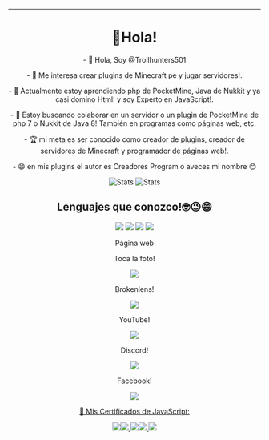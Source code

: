 <hr>
<h1 align="center"> 👋Hola!
</h1>
<p align="center"> - 👋 Hola, Soy @Trollhunters501 </p>
<p align="center"> - 👀 Me interesa crear plugins de Minecraft pe y jugar servidores!.</p>
<p align="center"> - 🌱 Actualmente estoy aprendiendo php de PocketMine, Java de Nukkit y ya casi domino Html! y soy Experto en JavaScript!.</p>
<p align="center"> - 💞️ Estoy buscando colaborar en un servidor o un plugin de PocketMine de php 7 o Nukkit de Java 8! También en programas como páginas web, etc.</p>
<p align="center"> - 🏆 mi meta es ser conocido como creador de plugins, creador de servidores de Minecraft y programador de páginas web!.</p>
<p align="center"> - 😄 en mis plugins el autor es Creadores Program o aveces mi nombre 😊</p>
<div align="center">

![Stats](https://github-readme-stats.vercel.app/api?username=Trollhunters501&theme=dark&show_icons=true&count_private=true&include_all_commits=true) 
![Stats](https://github-readme-stats.vercel.app/api/top-langs/?username=Trollhunters501&show_icons=true&theme=dark)
<h2 align="center"> Lenguajes que conozco!🤓😉😄
</h2>
<img src="https://raw.githubusercontent.com/Trollhunters501/Trollhunters501/main/php.png" />
<img src="https://raw.githubusercontent.com/Trollhunters501/Trollhunters501/main/java.png" />
<img src="https://raw.githubusercontent.com/Trollhunters501/Trollhunters501/main/javascript.png" />
<img src="https://raw.githubusercontent.com/Trollhunters501/Trollhunters501/main/html.png" />
<p align="center"> Página web
</p> 
<p align="center"> Toca la foto! </p>
<a href="https://creadoresgames.blogspot.com/?m=1"> <img src="https://raw.githubusercontent.com/Trollhunters501/Trollhunters501/main/20220823_182853_0000.png" />
</a>
<p aling="center"> Brokenlens!</p>
<a href="https://www.brlns.net/forums/members/trollhunters501.51386/"> <img src="https://raw.githubusercontent.com/Trollhunters501/Trollhunters501/main/brokenlens.png"/> </a>
<p align="center"> YouTube!
</p>
<a href="https://m.youtube.com/channel/UC0Y6PCdP58OKnGpDDDG6EcQ"> <img src="https://raw.githubusercontent.com/Trollhunters501/Trollhunters501/main/images.png"/> </a>
<p align="center"> Discord!
</p>
<a href="https://discord.gg/HeMbkhnYMR"> <img src="https://raw.githubusercontent.com/Trollhunters501/Trollhunters501/main/Discord.jpeg"/> </a>
<p align="center"> Facebook!</p>
<a href="https://www.facebook.com/profile.php?id=100086128624988"> <img src="https://raw.githubusercontent.com/Trollhunters501/Trollhunters501/main/Facebook.png"/>

<br/>
<p>📄 Mis Certificados de JavaScript:</p>
<img src="https://github.com/Trollhunters501/Trollhunters501/raw/main/certificates/ReactNative-snapshot-image4317038488454456310.png"/><img src="https://github.com/Trollhunters501/Trollhunters501/raw/main/certificates/ReactNative-snapshot-image3317335723381722587.png"/>
<img src="https://github.com/Trollhunters501/Trollhunters501/raw/main/certificates/Screenshot_20230306-211720448~2.png"/><img src="https://github.com/Trollhunters501/Trollhunters501/raw/main/certificates/Screenshot_20230317-181101~2.png"/>
<img src="https://github.com/Trollhunters501/Trollhunters501/raw/main/certificates/Screenshot_20230326-233907~2.png"/>

<!---
Trollhunters501/Trollhunters501 su página ✨ special ✨  causado por `README.md` (this file) aparece en tu GitHub profile.
You can click the Preview link to take a look at your changes.
--->
